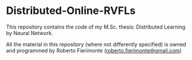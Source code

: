 # Distributed-Online-RVFLs
This repository contains the code of my M.Sc. thesis: Distributed Learning by Neural Network.

All the material in this repository (where not differently specified) is owned and programmed by Roberto Fierimonte ([roberto.fierimonte@gmail.com](mailto:roberto.fierimonte@gmail.com))
